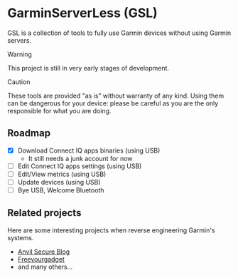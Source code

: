 # GarminServerLess (GSL)

GSL is a collection of tools to fully use Garmin devices without using Garmin servers.

> [!WARNING]
> This project is still in very early stages of development.

> [!CAUTION]
> These tools are provided "as is" without warranty of any kind. Using them can be dangerous for your device: please be careful as you are the only responsible for what you are doing.

## Roadmap

- [x] Download Connect IQ apps binaries (using USB)
    - It still needs a junk account for now
- [ ] Edit Connect IQ apps settings (using USB)
- [ ] Edit/View metrics (using USB)
- [ ] Update devices (using USB)
- [ ] Bye USB, Welcome Bluetooth

## Related projects

Here are some interesting projects when reverse engineering Garmin's systems.

- [Anvil Secure Blog](https://www.anvilsecure.com/blog/compromising-garmins-sport-watches-a-deep-dive-into-garminos-and-its-monkeyc-virtual-machine.html)
- [Freeyourgadget](https://codeberg.org/Freeyourgadget/Gadgetbridge/issues/959)
- and many others...

